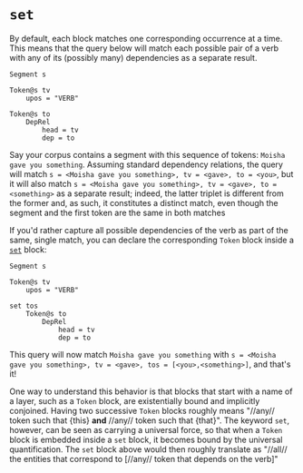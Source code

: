 # `set`


By default, each block matches one corresponding occurrence at a time. This means that the query below will match each possible pair of a verb with any of its (possibly many) dependencies as a separate result.

```
Segment s

Token@s tv
    upos = "VERB"

Token@s to
    DepRel
        head = tv
        dep = to
```

Say your corpus contains a segment with this sequence of tokens: `Moisha gave you something`. Assuming standard dependency relations, the query will match `s = <Moisha gave you something>, tv = <gave>, to = <you>`, but it will also match `s = <Moisha gave you something>, tv = <gave>, to = <something>` as a separate result; indeed, the latter triplet is different from the former and, as such, it constitutes a distinct match, even though the segment and the first token are the same in both matches

If you'd rather capture all possible dependencies of the verb as part of the same, single match, you can declare the corresponding `Token` block inside a [`set`](dqd/set.md) block:

```
Segment s

Token@s tv
    upos = "VERB"

set tos
    Token@s to
        DepRel
            head = tv
            dep = to
```

This query will now match `Moisha gave you something` with `s = <Moisha gave you something>, tv = <gave>, tos = [<you>,<something>]`, and that's it!

One way to understand this behavior is that blocks that start with a name of a layer, such as a `Token` block, are existentially bound and implicitly conjoined. Having two successive `Token` blocks roughly means "//any// token such that {this} **and** //any// token such that {that}". The keyword `set`, however, can be seen as carrying a universal force, so that when a `Token` block is embedded inside a `set` block, it becomes bound by the universal quantification. The `set` block above would then roughly translate as "//all// the entities that correspond to [//any// token that depends on the verb]"
